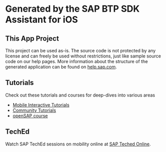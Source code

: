 # Generated by the SAP BTP SDK Assistant for iOS

## This App Project
This project can be used as-is. The source code is not protected by any license and can freely be used without restrictions, just like sample source code on our help pages.
More information about the structure of the generated application can be found on [help.sap.com](https://help.sap.com/viewer/fc1a59c210d848babfb3f758a6f55cb1/3.1/en-US/c14683672e9d4df383e8fced4ea9a019.html).

## Tutorials
Check out these tutorials and courses for deep-dives into various areas
* [Mobile Interactive Tutorials](https://www.sap.com/developer/tutorial-navigator/mobile-interactive-tutorials.html)
* [Community Tutorials](https://developers.sap.com/topics/sap-btp-sdk-for-ios.html)
* [openSAP course](https://open.sap.com/courses/ios2)

## TechEd
Watch SAP TechEd sessions on mobility online at [SAP Teched Online](http://www.sapteched.com/online).
